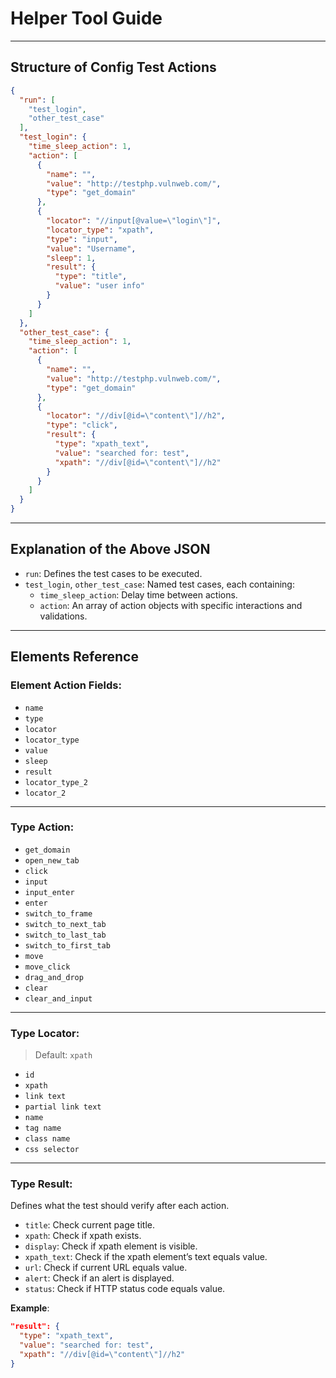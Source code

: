 
# Helper Tool Guide

---

## Structure of Config Test Actions

```json
{
  "run": [
    "test_login",
    "other_test_case"
  ],
  "test_login": {
    "time_sleep_action": 1,
    "action": [
      {
        "name": "",
        "value": "http://testphp.vulnweb.com/",
        "type": "get_domain"
      },
      {
        "locator": "//input[@value=\"login\"]",
        "locator_type": "xpath",
        "type": "input",
        "value": "Username",
        "sleep": 1,
        "result": {
          "type": "title",
          "value": "user info"
        }
      }
    ]
  },
  "other_test_case": {
    "time_sleep_action": 1,
    "action": [
      {
        "name": "",
        "value": "http://testphp.vulnweb.com/",
        "type": "get_domain"
      },
      {
        "locator": "//div[@id=\"content\"]//h2",
        "type": "click",
        "result": {
          "type": "xpath_text",
          "value": "searched for: test",
          "xpath": "//div[@id=\"content\"]//h2"
        }
      }
    ]
  }
}
```

---

## Explanation of the Above JSON

- `run`: Defines the test cases to be executed.
- `test_login`, `other_test_case`: Named test cases, each containing:
  - `time_sleep_action`: Delay time between actions.
  - `action`: An array of action objects with specific interactions and validations.

---

## Elements Reference

### Element Action Fields:
- `name`
- `type`
- `locator`
- `locator_type`
- `value`
- `sleep`
- `result`
- `locator_type_2`
- `locator_2`

---

### Type Action:
- `get_domain`
- `open_new_tab`
- `click`
- `input`
- `input_enter`
- `enter`
- `switch_to_frame`
- `switch_to_next_tab`
- `switch_to_last_tab`
- `switch_to_first_tab`
- `move`
- `move_click`
- `drag_and_drop`
- `clear`
- `clear_and_input`

---

### Type Locator:
> Default: `xpath`

- `id`
- `xpath`
- `link text`
- `partial link text`
- `name`
- `tag name`
- `class name`
- `css selector`

---

### Type Result:
Defines what the test should verify after each action.

- `title`: Check current page title.
- `xpath`: Check if xpath exists.
- `display`: Check if xpath element is visible.
- `xpath_text`: Check if the xpath element’s text equals value.
- `url`: Check if current URL equals value.
- `alert`: Check if an alert is displayed.
- `status`: Check if HTTP status code equals value.

**Example**:

```json
"result": {
  "type": "xpath_text",
  "value": "searched for: test",
  "xpath": "//div[@id=\"content\"]//h2"
}
```
